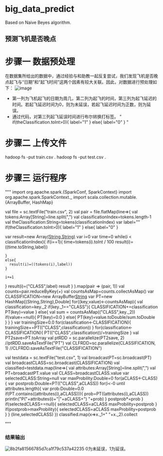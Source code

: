# big_data_predict
Based on Naive Beyes algorithm.



## 预测飞机是否晚点
# 步骤一 数据预处理
在数据集所给出的数据中，通过经验与和助教一起反复尝试，我们发现飞机是否晚点起飞与“日期”和“起飞时间”这两个因素有较大关联。因此，对数据进行预处理如下：
![image](https://user-images.githubusercontent.com/44899736/147671658-a5d4949a-0fd6-4e89-bba1-315eb9f101ae.png)
- 第一列为飞机起飞的日期为周几，第二列为起飞的时间，第三列为起飞延迟的时间。若起飞延迟时间为0，则为未延误，若起飞延迟时间为正数，则为延误。
- 通过代码，对第三列起飞延误时间进行布尔转换打标签。
"
  if(theClassification.toInt>0){
    label="1"
  }
  else{
    label="0"
  }
"

# 步骤二 上传文件
hadoop fs -put train.csv .
hadoop fs -put test.csv .


# 步骤三 运行程序
"""
import org.apache.spark.{SparkConf, SparkContext}
import org.apache.spark.SparkContext._
import scala.collection.mutable.{ArrayBuffer, HashMap}


val file = sc.textFile("train.csv", 2)
val pair = file.flatMap(line=>{
  val tokens:Array[String]=line.split(",")
  val classificationIndex=tokens.length-1
  val theClassification:String=tokens(classificationIndex)
  var label=""
  if(theClassification.toInt>0){
    label="1"
  }
  else{
    label="0"
  }
  
  
  var result=new Array[(String,String)](classificationIndex+1)
  var i=0
  var time=0
  while(i < classificationIndex){
    if(i==1){
      time=tokens(i).toInt / 100
      result(i)=((time.toString,label))
      
    }
    else{
      result(i)=((tokens(i),label))
    }
    
    i+=1
  }
  result(i)=("CLASS",label)
  result
}
).map(pair => (pair, 1))
val counts=pair.reduceByKey(_+_)
val countsAsMap=counts.collectAsMap()
var CLASSIFICATION=new ArrayBuffer[String]()
var PT=new HashMap[(String,String),Double]
for((key,value)<-countsAsMap){
  val classification=key._2
  if(key._1=="CLASS"){
    CLASSIFICATION+=classification
    PT(key)=value
  }
  else{
    val sum = countsAsMap(("CLASS",key._2))
    if(value==null){
      PT(key)=0.0
    }
    else{
      PT(key)=value.toDouble/sum.toDouble
    }
  }
}
var trainingSize=0.0
for(classification<-CLASSIFICATION){
  trainingSize+=PT(("CLASS",classification))
}
for(classification<-CLASSIFICATION){
  PT(("CLASS",classification))/=trainingSize
}
val PT2save=PT.toArray
val ptRDD = sc.parallelize(PT2save, 2)
//ptRDD.saveAsTextFile("PT")
val CLFRDD=sc.parallelize(CLASSIFICATION, 1)
//CLFRDD.saveAsTextFile("CLASSIFICATION")


val testdata = sc.textFile("test.csv", 1)
val broadcastPT=sc.broadcast(PT)
val broadcastCLASS=sc.broadcast(CLASSIFICATION)
val classified=testdata.map(line=>{
  val attributes:Array[String]=line.split(",")
  val PT=broadcastPT.value
  val CLASS=broadcastCLASS.value
  var selectedCLASS:String=null
  var maxProbility:Double=0
  for(aCLASS<-CLASS){
    var postprob:Double=PT(("CLASS",aCLASS))
    for(i<-0 until attributes.length){
      var prob:Double=0.0
      if(PT.contains((attributes(i),aCLASS))){
        prob=PT((attributes(i),aCLASS))
        println("P("+attributes(i)+"|"+aCLASS+") "+prob)
      }
      postprob*=prob
    }
    if(selectedCLASS==null){
      selectedCLASS=aCLASS
      maxProbility=postprob
    }
    if(postprob>maxProbility){
      selectedCLASS=aCLASS
      maxProbility=postprob
    }
  }
  (line,selectedCLASS)
})
classified.map(x=>x._1+" "+x._2).collect

"""
### 结果输出
![8b2fa81566785d7ca1f79c537a42235](https://user-images.githubusercontent.com/44899736/147672633-3001f94e-8f3f-459d-89a1-028dd9f18218.png)
0为未延误，1为延误。
